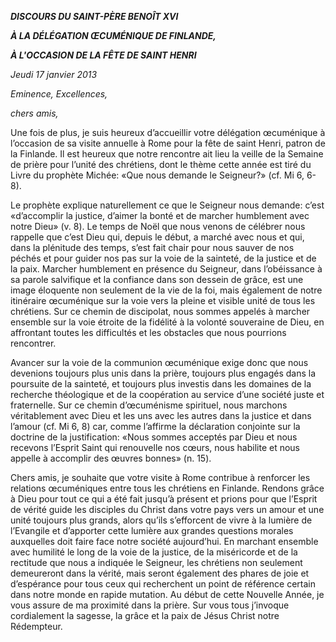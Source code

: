 ***DISCOURS DU SAINT-PÈRE BENOÎT XVI***

***À LA DÉLÉGATION ŒCUMÉNIQUE DE FINLANDE,***

***À L'OCCASION DE LA FÊTE DE SAINT HENRI***

*Jeudi 17 janvier 2013*

*Eminence,* *Excellences,*

*chers amis,*

Une fois de plus, je suis heureux d’accueillir votre délégation œcuménique à l’occasion de sa visite annuelle à Rome pour la fête de saint Henri, patron de la Finlande. Il est heureux que notre rencontre ait lieu la veille de la Semaine de prière pour l’unité des chrétiens, dont le thème cette année est tiré du Livre du prophète Michée: «Que nous demande le Seigneur?» (cf. Mi 6, 6-8).

Le prophète explique naturellement ce que le Seigneur nous demande: c’est «d’accomplir la justice, d’aimer la bonté et de marcher humblement avec notre Dieu» (v. 8). Le temps de Noël que nous venons de célébrer nous rappelle que c’est Dieu qui, depuis le début, a marché avec nous et qui, dans la plénitude des temps, s’est fait chair pour nous sauver de nos péchés et pour guider nos pas sur la voie de la sainteté, de la justice et de la paix. Marcher humblement en présence du Seigneur, dans l’obéissance à sa parole salvifique et la confiance dans son dessein de grâce, est une image éloquente non seulement de la vie de la foi, mais également de notre itinéraire œcuménique sur la voie vers la pleine et visible unité de tous les chrétiens. Sur ce chemin de discipolat, nous sommes appelés à marcher ensemble sur la voie étroite de la fidélité à la volonté souveraine de Dieu, en affrontant toutes les difficultés et les obstacles que nous pourrions rencontrer.

Avancer sur la voie de la communion œcuménique exige donc que nous devenions toujours plus unis dans la prière, toujours plus engagés dans la poursuite de la sainteté, et toujours plus investis dans les domaines de la recherche théologique et de la coopération au service d’une société juste et fraternelle. Sur ce chemin d’œcuménisme spirituel, nous marchons véritablement avec Dieu et les uns avec les autres dans la justice et dans l’amour (cf. Mi 6, 8) car, comme l’affirme la déclaration conjointe sur la doctrine de la justification: «Nous sommes acceptés par Dieu et nous recevons l’Esprit Saint qui renouvelle nos cœurs, nous habilite et nous appelle à accomplir des œuvres bonnes» (n. 15).

Chers amis, je souhaite que votre visite à Rome contribue à renforcer les relations œcuméniques entre tous les chrétiens en Finlande. Rendons grâce à Dieu pour tout ce qui a été fait jusqu’à présent et prions pour que l’Esprit de vérité guide les disciples du Christ dans votre pays vers un amour et une unité toujours plus grands, alors qu’ils s’efforcent de vivre à la lumière de l’Evangile et d’apporter cette lumière aux grandes questions morales auxquelles doit faire face notre société aujourd’hui. En marchant ensemble avec humilité le long de la voie de la justice, de la miséricorde et de la rectitude que nous a indiquée le Seigneur, les chrétiens non seulement demeureront dans la vérité, mais seront également des phares de joie et d’espérance pour tous ceux qui recherchent un point de référence certain dans notre monde en rapide mutation. Au début de cette Nouvelle Année, je vous assure de ma proximité dans la prière. Sur vous tous j’invoque cordialement la sagesse, la grâce et la paix de Jésus Christ notre Rédempteur.